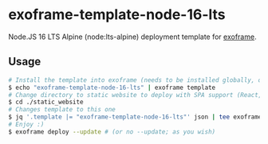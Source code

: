 # exoframe-template-node-16-lts

Node.JS 16 LTS Alpine (node:lts-alpine) deployment template for [exoframe].

## Usage

```bash
# Install the template into exoframe (needs to be installed globally, or use npx exoframe instead)
$ echo "exoframe-template-node-16-lts" | exoframe template
# Change directory to static website to deploy with SPA support (React, Vue, etc)
$ cd ./static_website
# Changes template to this one
$ jq '.template |= "exoframe-template-node-16-lts"' json | tee exoframe.json
# Enjoy :)
$ exoframe deploy --update # (or no --update; as you wish)
```

[exoframe]: https://github.com/exoframejs
